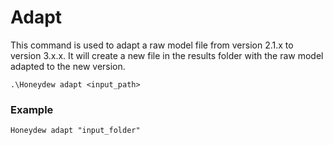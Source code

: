 ﻿# Adapt


This command is used to adapt a raw model file from version 2.1.x to version 3.x.x.
It will create a new file in the results folder with the raw model adapted to the new version.

```
.\Honeydew adapt <input_path>
```


### Example

```shell
Honeydew adapt "input_folder"

```
